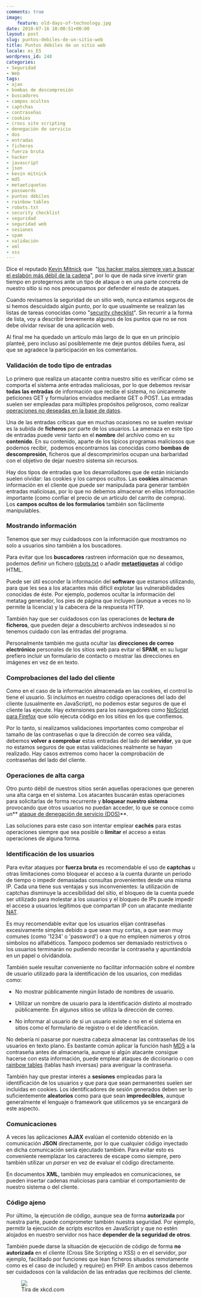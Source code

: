```yaml
---
comments: true
image:
    feature: old-days-of-technology.jpg
date: 2010-07-16 10:00:51+00:00
layout: post
slug: puntos-debiles-de-un-sitio-web
title: Puntos débiles de un sitio web
locale: es_ES
wordpress_id: 248
categories:
- Seguridad
- Web
tags:
- ajax
- bombas de descompresión
- buscadores
- campos ocultos
- captchas
- contraseñas
- cookies
- cross site scripting
- denegación de servicio
- dos
- entradas
- ficheros
- fuerza bruta
- hacker
- javascript
- json
- kevin mitnick
- md5
- metaetiquetas
- passwords
- puntos débiles
- rainbow tables
- robots.txt
- security checklist
- seguridad
- seguridad web
- sesiones
- spam
- validación
- xml
- xss
---
```


Dice el reputado [Kevin Mitnick](http://en.wikipedia.org/wiki/Kevin_Mitnick) que  "[los hacker malos siempre van a buscar el eslabón más débil de la cadena](http://www.publico.es/ciencias/302108/hacker/malos/siempre/buscar/eslabon/debil/cadena)", por lo que de nada sirve invertir gran tiempo en protegernos ante un tipo de ataque o en una parte concreta de nuestro sitio si no nos preocupamos por defender el resto de ataques.

Cuando revisamos la seguridad de un sitio web, nunca estamos seguros de si hemos descuidado algún punto, por lo que usualmente se realizan las listas de tareas conocidas como "[security checklist](http://www.google.es/search?q=security+checklist)". Sin recurrir a la forma de lista, voy a describir brevemente algunos de los puntos que no se nos debe olvidar revisar de una aplicación web.

Al final me ha quedado un artículo más largo de lo que en un principio planteé, pero incluso así posiblemente me deje puntos débiles fuera, así que se agradece la participación en los comentarios.


### Validación de todo tipo de entradas


Lo primero que realiza un atacante contra nuestro sitio es verificar cómo se comporta el sistema ante entradas maliciosas, por lo que debemos revisar **todas las entradas** de información que recibe el sistema, no únicamente peticiones GET y formularios enviados mediante GET o POST. Las entradas suelen ser empleadas para múltiples propósitos peligrosos, como realizar [operaciones no deseadas en la base de datos](http://en.wikipedia.org/wiki/Sql_injection).

Una de las entradas críticas que en muchas ocasiones no se suelen revisar es la subida de **ficheros** por parte de los usuarios. La amenaza en este tipo de entradas puede venir tanto en el **nombre** del archivo como en su **contenido**. En su contenido, aparte de los típicos programas maliciosos que podemos recibir,  podemos encontrarnos las conocidas como **bombas de descompresión**, ficheros que al descomprimirlos ocupan una barbaridad con el objetivo de dejar nuestro sistema sin recursos.

Hay dos tipos de entradas que los desarrolladores que de están iniciando suelen olvidar: las cookies y los campos ocultos. Las **cookies** almacenan información en el cliente que puede ser manipulada para generar también entradas maliciosas, por lo que no debemos almacenar en ellas información importante (como confiar el precio de un artículo del carrito de compra). Los **campos ocultos de los formularios** también son fácilmente manipulables.




### Mostrando información


Tenemos que ser muy cuidadosos con la información que mostramos no solo a usuarios sino también a los buscadores.

Para evitar que los **buscadores** rastreen información que no deseamos, podemos definir un fichero [robots.txt](http://es.wikipedia.org/wiki/Est%C3%A1ndar_de_exclusi%C3%B3n_de_robots) o añadir [**metaetiquetas**](http://www.robotstxt.org/meta.html) al código HTML.

Puede ser útil esconder la información del **software** que estamos utilizando, para que les sea a los atacantes más difícil explotar las vulnerabilidades conocidas de éste. Por ejemplo, podemos ocultar la información del metatag generador, los pies de página que incluyen (aunque a veces no lo permite la licencia) y la cabecera de la respuesta HTTP.

También hay que ser cuidadosos con las operaciones de **lectura de ficheros**, que pueden dejar a descubierto archivos indeseados si no tenemos cuidado con las entradas del programa.

Personalmente también me gusta ocultar las **direcciones de correo electrónico** personales de los sitios web para evitar el **SPAM**, en su lugar prefiero incluir un formulario de contacto o mostrar las direcciones en imágenes en vez de en texto.


### Comprobaciones del lado del cliente


Como en el caso de la información almacenada en las cookies, el control lo tiene el usuario. Si incluimos en nuestro código operaciones del lado del cliente (usualmente en JavaScript), no podemos estar seguros de que el cliente las ejecute. Hay extensiones para los navegadores como [NoScript para Firefox](https://addons.mozilla.org/es-ES/firefox/addon/722/) que sólo ejecuta código en los sitios en los que confiemos.

Por lo tanto, si realizamos validaciones importantes como comprobar el tamaño de las contraseñas o que la dirección de correo sea válida, debemos **volver a comprobar** estas entradas del lado del **servidor**, ya que no estamos seguros de que estas validaciones realmente se hayan realizado. Hay casos extremos como hacer la comprobación de contraseñas del lado del cliente.


### Operaciones de alta carga


Otro punto débil de nuestros sitios serán aquellas operaciones que generen una alta carga en el sistema. Los atacantes buscarán estas operaciones para solicitarlas de forma recurrente y **bloquear nuestro sistema** provocando que otros usuarios no puedan acceder, lo que se conoce como un** [ataque de denegación de servicio (DOS)](http://en.wikipedia.org/wiki/Denial-of-service_attack)**.

Las soluciones para este caso son intentar emplear **cachés** para estas operaciones siempre que sea posible o **limitar** el acceso a estas operaciones de alguna forma.


### Identificación de los usuarios


Para evitar ataques por **fuerza bruta** es recomendable el uso de **captchas** u otras limitaciones como bloquear el acceso a la cuenta durante un periodo de tiempo o impedir demasiadas consultas provenientes desde una misma IP. Cada una tiene sus ventajas y sus inconvenientes: la utilización de captchas disminuye la accesibilidad del sitio, el bloqueo de la cuenta puede ser utilizado para molestar a los usuarios y el bloqueo de IPs puede impedir el acceso a usuarios legítimos que compartan IP con un atacante mediante [NAT](http://en.wikipedia.org/wiki/NAT).

Es muy recomendable evitar que los usuarios elijan contraseñas excesivamente simples debido a que sean muy cortas, a que sean muy comunes (como '1234' o 'password') o a que no empleen números y otros símbolos no alfabéticos. Tampoco podemos ser demasiado restrictivos o los usuarios terminarán no pudiendo recordar la contraseña y apuntándola en un papel o olvidándola.

También suele resultar conveniente no facilitar información sobre el nombre de usuario utilizado para la identificación de los usuarios, con medidas como:



	
  * No mostrar públicamente ningún listado de nombres de usuario.

	
  * Utilizar un nombre de usuario para la identificación distinto al mostrado públicamente. En algunos sitios se utiliza la dirección de correo.

	
  * No informar al usuario de si un usuario existe o no en el sistema en sitios como el formulario de registro o el de identificación.


No debería ni pasarse por nuestra cabeza almacenar las contraseñas de  los usuarios en texto plano. Es bastante común aplicar la función hash [MD5](http://en.wikipedia.org/wiki/Md5) a la contraseña  antes de almacenarla, aunque si algún atacante consigue hacerse con esta  información, puede emplear ataques de diccionario o con [rainbow tables](http://www.passcracking.com/) (tablas hash inversas) para  averiguar la contraseña.

También hay que prestar interés a **sesiones** empleadas para la identificación de los usuarios y que para que sean permanentes suelen ser incluidas en cookies. Los identificadores de sesión generados deben ser lo suficientemente **aleatorios** como para que sean **impredecibles**, aunque generalmente el lenguaje o framework que utilicemos ya se encargará de este aspecto.


### Comunicaciones


A veces las aplicaciones **AJAX** evalúan el contenido obtenido en la comunicación **JSON** directamente, por lo que cualquier código inyectado en dicha comunicación sería ejecutado también. Para evitar esto es conveniente reemplazar los caracteres de escape como siempre, pero también utilizar un _parser_ en vez de evaluar el código directamente.

En documentos **XML**, también muy empleados en comunicaciones, se pueden insertar cadenas maliciosas para cambiar el comportamiento de nuestro sistema o del cliente.


### Código ajeno


Por último, la ejecución de código, aunque sea de forma **autorizada** por nuestra parte, puede comprometer también nuestra seguridad. Por ejemplo, permitir la ejecución de scripts escritos en JavaScript y que no estén alojados en nuestro servidor nos hace **depender de la seguridad de otros**.

También puede darse la situación de ejecución de código de forma **no autorizada** en el cliente (Cross Site Scripting o XSS) o en el servidor, por ejemplo, facilitado por funciones que lean ficheros situados remotamente como es el caso de include() y require() en PHP. En ambos casos debemos ser cuidadosos con la validación de las entradas que recibimos del cliente.

<figure>
	<a href="https://xkcd.com/327/">
        <img src="http://jllopezpino.files.wordpress.com/2010/07/xkcd-sql-injection1.png">
    </a>
	<figcaption>Tira de xkcd.com</figcaption>
</figure>

